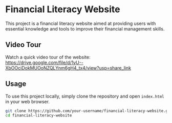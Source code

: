 # Financial Literacy Website

This project is a financial literacy website aimed at providing users with essential knowledge and tools to improve their financial management skills.

## Video Tour

Watch a quick video tour of the website: https://drive.google.com/file/d/1yU--XbOOciDokMUOoNZQLYnm6gH4_tx4/view?usp=share_link

## Usage

To use this project locally, simply clone the repository and open `index.html` in your web browser.

```bash
git clone https://github.com/your-username/financial-literacy-website.git
cd financial-literacy-website


